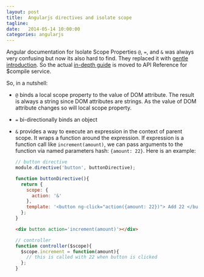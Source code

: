 ```yaml
---
layout: post
title:  Angularjs directives and isolate scope 
tagline:  
date:   2014-05-14 10:00:00
categories: angularjs
---
```


Angular documentation for Isolate Scope Properties `@`, `=`, and `&` was always very confusing but now its also hard to find.
They replaced it with [gentle introduction](https://docs.angularjs.org/guide/directive). 
So the actual [in-depth guide](https://docs.angularjs.org/api/ng/service/$compile) is moved to API Reference for $compile service.

So, in a nutshell:

- `@` binds a local scope property to the value of DOM attribute. The result is always a string since DOM attributes are strings. As the value of DOM attribute changes so will local scope property.
- `=` bi-directionally binds an object
- `&` provides a way to execute an expression in the context of parent scope. It wraps a function around the expression. If expression is a function call like `increment(amount)`, we can pass arguments to the function via named parameters hash: `{amount: 22}`. Here is an example:

    ```js
    // button directive
    module.directive('button', buttonDirective);
    
    function buttonDirective(){
      return {
        scope: {
          action: '&'
        },
        template: '<button ng-click="action({amount: 22})"> Add 22 </button>'
      };
    }
    ```
    
    ```html
    <div button action='increment(amount)'></div>
    ```
    
    ```js
    // controller
    function controller($scope){
      $scope.increment = function(amount){
        // this is called with 22 when button is clicked
      };
    }
    ```
